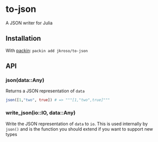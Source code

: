 
# to-json

A JSON writer for Julia

## Installation

With [packin](//github.com/jkroso/packin): `packin add jkroso/to-json`

## API

### json(data::Any)

Returns a JSON representation of `data` 

```julia
json([1,"two", true]) # => """[1,"two",true]"""
```

### write_json(io::IO, data::Any)

Write the JSON representation of `data` to `io`. This is used internally by `json()` and is the function you should extend if you want to support new types
